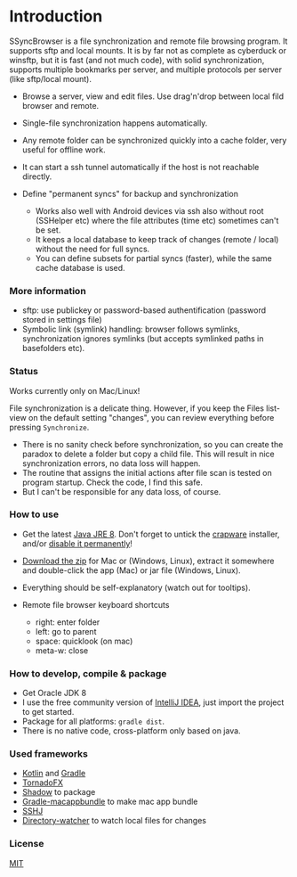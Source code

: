 
# Introduction

SSyncBrowser is a file synchronization and remote file browsing program. It supports sftp and local mounts.
It is by far not as complete as cyberduck or winsftp, but it is fast (and not much code), with solid synchronization,
supports multiple bookmarks per server, and multiple protocols per server (like sftp/local mount).

* Browse a server, view and edit files. Use drag'n'drop between local fild browser and remote.
* Single-file synchronization happens automatically.
* Any remote folder can be synchronized quickly into a cache folder, very useful for offline work.
* It can start a ssh tunnel automatically if the host is not reachable directly.

* Define "permanent syncs" for backup and synchronization
  * Works also well with Android devices via ssh also without root (SSHelper etc) where the file attributes (time etc) sometimes can't be set.
  * It keeps a local database to keep track of changes (remote / local) without the need for full syncs.
  * You can define subsets for partial syncs (faster), while the same cache database is used.


### More information

* sftp: use publickey or password-based authentification (password stored in settings file)
* Symbolic link (symlink) handling: browser follows symlinks, synchronization ignores symlinks (but accepts symlinked paths in basefolders etc).


### Status ###
Works currently only on Mac/Linux!

File synchronization is a delicate thing. However, if you keep the Files list-view on the default setting "changes",
you can review everything before pressing `Synchronize`.

* There is no sanity check before synchronization, so you can create the paradox to delete a folder but copy a child file.
This will result in nice synchronization errors, no data loss will happen.
* The routine that assigns the initial actions after file scan is tested on program startup. Check the code, I find this safe.
* But I can't be responsible for any data loss, of course.


### How to use ###

* Get the latest [Java JRE 8](http://www.oracle.com/technetwork/java/javase/downloads/index.html). Don't forget to untick the [crapware](https://www.google.com/search?q=java+crapware) installer, and/or [disable it permanently](https://www.java.com/en/download/faq/disable_offers.xml)!
* [Download the zip](https://github.com/wolfgangasdf/ssyncbrowser-test/releases) for Mac or (Windows, Linux), extract it somewhere and double-click the app (Mac) or
  jar file (Windows, Linux).
* Everything should be self-explanatory (watch out for tooltips).
* Remote file browser keyboard shortcuts

    * right: enter folder
    * left: go to parent
    * space: quicklook (on mac)
    * meta-w: close

### How to develop, compile & package ###

* Get Oracle JDK 8
* I use the free community version of [IntelliJ IDEA](https://www.jetbrains.com/idea/download/), just import the project to get started.
* Package for all platforms: `gradle dist`.
* There is no native code, cross-platform only based on java.

### Used frameworks ###

* [Kotlin](https://kotlinlang.org/) and [Gradle](https://gradle.org/)
* [TornadoFX](https://github.com/edvin/tornadofx)
* [Shadow](https://github.com/johnrengelman/shadow) to package
* [Gradle-macappbundle](https://github.com/crotwell/gradle-macappbundle) to make mac app bundle
* [SSHJ](https://github.com/hierynomus/sshj)
* [Directory-watcher](https://github.com/gmethvin/directory-watcher) to watch local files for changes

### License ###
[MIT](http://opensource.org/licenses/MIT)